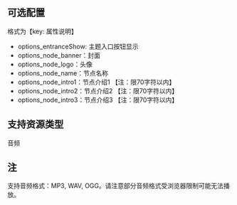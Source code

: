 ## 可选配置

格式为【key: 属性说明】

- options_entranceShow: 主题入口按钮显示
- options_node_banner：封面
- options_node_logo：头像
- options_node_name：节点名称
- options_node_intro1：节点介绍1 【注：限70字符以内】
- options_node_intro2：节点介绍2 【注：限70字符以内】
- options_node_intro3：节点介绍3 【注：限70字符以内】

## 支持资源类型

音频

## 注
支持音频格式：MP3, WAV, OGG。请注意部分音频格式受浏览器限制可能无法播放。
